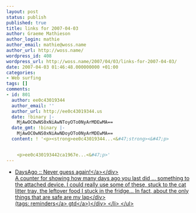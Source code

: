 ```yaml
---
layout: post
status: publish
published: true
title: links for 2007-04-03
author: Graeme Mathieson
author_login: mathie
author_email: mathie@woss.name
author_url: http://woss.name/
wordpress_id: 408
wordpress_url: http://woss.name/2007/04/03/links-for-2007-04-03/
date: 2007-04-03 01:46:48.000000000 +01:00
categories:
- Web surfing
tags: []
comments:
- id: 801
  author: ee0c43019344
  author_email: ''
  author_url: http://ee0c43019344.us
  date: !binary |-
    MjAwOC0wNS0xNiAwNToyOTo0NyArMDEwMA==
  date_gmt: !binary |-
    MjAwOC0wNS0xNiAwNDoyOTo0NyArMDEwMA==
  content: ! '<p><strong>ee0c43019344...<&#47;strong><&#47;p>


    <p>ee0c430193442ca1967e...<&#47;p>'
---
```

<ul class="delicious">
	<li>
		<div class="delicious-link"><a href="http:&#47;&#47;www.howmanydaysago.com&#47;">DaysAgo :: Never guess again!<&#47;a><&#47;div>
		<div class="delicious-extended">A counter for showing how many days ago you last did ... something to the attached device.  I could really use some of these, stuck to the cat litter tray, the leftover food I stuck in the fridge...  In fact, about the only things that are safe are my lap<&#47;div>
		<div class="delicious-tags">(tags: <a href="http:&#47;&#47;del.icio.us&#47;mathie&#47;reminders">reminders<&#47;a> <a href="http:&#47;&#47;del.icio.us&#47;mathie&#47;gtd">gtd<&#47;a>)<&#47;div>
	<&#47;li>
<&#47;ul>
